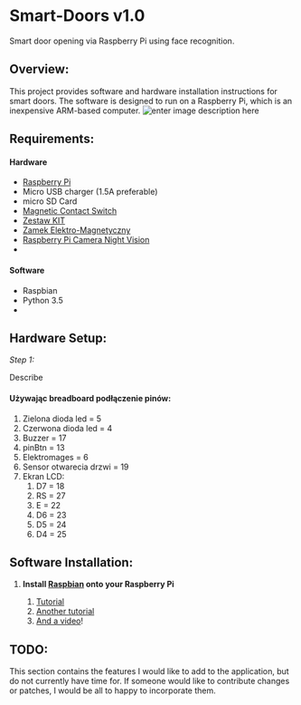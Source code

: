 # Smart-Doors v1.0
Smart door opening via Raspberry Pi using face recognition.

## Overview:
This project provides software and hardware installation instructions for smart doors. The software is designed to run on a Raspberry Pi, which is an inexpensive ARM-based computer.
![enter image description here](https://lh3.googleusercontent.com/7OvrStm2GaahdFK7hxLnnjpMaYPaOmrhBksQ54LOuj1loveQtPiitOVfD-fL-2tgPbbuKHDoqdy1)
## Requirements:

#### Hardware
 - [Raspberry Pi](http://www.raspberrypi.org/)
 - Micro USB charger (1.5A preferable)
 - micro SD Card
 - [Magnetic Contact Switch](http://amzn.com/B006VK6YLC)
 - [Zestaw KIT](https://pl.aliexpress.com/item/SunFounder-Super-Starter-Learning-Kit-V3-0-for-Raspberry-Pi-3-2-Model-B-1-Model/32805707137.html?spm=a2g0s.9042311.0.0.27425c0fwNGuQX)
 - [Zamek Elektro-Magnetyczny](https://pl.aliexpress.com/item/60KG-132lb-Electric-Magnetic-Lock-Fail-Secure-DC-12V-for-Door-Entry-Access-Control-System/32764160255.html?spm=a2g0s.9042311.0.0.27425c0fcBsA9n)
 - [Raspberry Pi Camera Night Vision](https://pl.aliexpress.com/item/Raspberry-Pi-Camera-RPI-Focal-Adjustable-Night-Version-Camera-Acrylic-Holder-IR-Light-FFC-Cable-for/32796213162.html?spm=a2g0s.9042311.0.0.27425c0fcBsA9n)
 - 


#### Software
 - Raspbian
 - Python 3.5
 - 



## Hardware Setup:

*Step 1:*

Describe

#### Używając breadboard podłączenie pinów:
1. Zielona dioda led = 5
2. Czerwona dioda led = 4
3. Buzzer = 17
4. pinBtn = 13
5. Elektromages = 6
6. Sensor otwarecia drzwi = 19
7. Ekran LCD:
	1. D7 = 18
	2. RS = 27
	3. E = 22
	4. D6 = 23
	5. D5 = 24
	6. D4 = 25


## Software Installation:
1.  **Install  [Raspbian](http://www.raspbian.org/)  onto your Raspberry Pi**
    
    1.  [Tutorial](http://www.raspberrypi.org/wp-content/uploads/2012/12/quick-start-guide-v1.1.pdf)
    2.  [Another tutorial](http://www.andrewmunsell.com/blog/getting-started-raspberry-pi-install-raspbian)
    3.  [And a video](http://www.youtube.com/watch?v=aTQjuDfEGWc)!


## TODO:
This section contains the features I would like to add to the application, but do not currently have time for. If someone would like to contribute changes or patches, I would be all to happy to incorporate them.


<!--stackedit_data:
eyJoaXN0b3J5IjpbLTk0MDg0OTQ2OCwtMjcyOTQ1MDI0LDE3ND
czNTI5MThdfQ==
-->